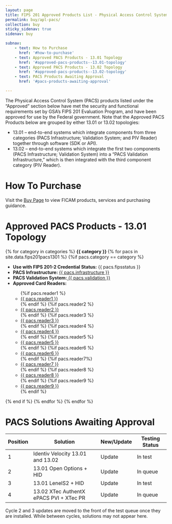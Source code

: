 ```yaml
---
layout: page
title: FIPS 201 Approved Products List - Physical Access Control System Components
permalink: buy/apl-pacs/
collection: buy
sticky_sidenav: true
sidenav: buy

subnav:
    - text: How to Purchase
      href: '#how-to-purchase'
    - text: Approved PACS Products - 13.01 Topology
      href: '#approved-pacs-products--13.01-topology'
    - text: Approved PACS Products - 13.02 Topology
      href: '#approved-pacs-products--13.02-topology'
    - text: PACS Products Awaiting Approval
      href: '#pacs-products-awaiting-approval'

---
```


The Physical Access Control System (PACS) products listed under the “Approved” section below have met the security and functional requirements set by GSA’s FIPS 201 Evaluation Program, and have been approved for use by the Federal government. Note that the Approved PACS Products below are grouped by either 13.01 or 13.02 topologies:

- 13.01 – end-to-end systems which integrate components from three categories (PACS Infrastructure; Validation System; and PIV Reader) together through software (SDK or API).
- 13.02 – end-to-end systems which integrate the first two components (PACS Infrastructure; Validation System) into a “PACS Validation Infrastructure,” which is then integrated with the third component category (PIV Reader).

# How To Purchase

Visit the [Buy Page](../) to view FICAM products, services and purchasing guidance.

# Approved PACS Products - 13.01 Topology

<div class="usa-width-three-fourths">
  {% for category in categories %}
    <tr class="pacs-table-category-heading" data-category="{{ category }}">
      <th colspan="1" class="pacs-table-heading" id="pacs-table-heading-{{ category | slugify }}"><b>{{ category }} </b></th>
    </tr>
    {% for pacs in site.data.fips201pacs1301 %}
      {%if pacs.category == category %}
        <tr class="pacs-table-row" data-branch="{{ pacs.category }}">
          <ul class="usa-unstyled-list">
            <li><strong>Use with FIPS 201-2 Credential Status:</strong> {{ pacs.fipsstatus }} </li>
            <li><strong>PACS Infrastructure: </strong><a href="{{ pacs.infraurl | prepend: site.baseurl }}" target="_blank">{{ pacs.infrastructure }} </a></li>
            <li><strong>PACS Validation System:</strong><a href="{{ pacs.valurl | prepend: site.baseurl }}" target="_blank"> {{ pacs.validation }} </a></li>
            <li><strong>Approved Card Readers:</strong></li>
            <ul class="usa-unstyled-list">
              {%if pacs.reader1 %}
                <li><a href="{{ pacs.reader1url | prepend: site.baseurl }}" target="_blank">{{ pacs.reader1 }}</a></li>
              {% endif %}
              {%if pacs.reader2 %}
                <li><a href="{{ pacs.reader2url | prepend: site.baseurl }}" target="_blank">{{ pacs.reader2 }}</a></li>
              {% endif %}
              {%if pacs.reader3 %}
                <li><a href="{{ pacs.reader3url | prepend: site.baseurl }}" target="_blank">{{ pacs.reader3 }}</a></li>
              {% endif %}
              {%if pacs.reader4 %}
                <li><a href="{{ pacs.reader4url | prepend: site.baseurl }}" target="_blank">{{ pacs.reader4 }}</a></li>
              {% endif %}
              {%if pacs.reader5 %}
                <li><a href="{{ pacs.reader5url | prepend: site.baseurl }}" target="_blank">{{ pacs.reader5 }}</a></li>
              {% endif %}
              {%if pacs.reader6 %}
                <li><a href="{{ pacs.reader6url | prepend: site.baseurl }}" target="_blank">{{ pacs.reader6 }}</a></li>
              {% endif %}
              {%if pacs.reader7%}
                <li><a href="{{ pacs.reader7url | prepend: site.baseurl }}" target="_blank">{{ pacs.reader7 }}</a></li>
              {% endif %}
              {%if pacs.reader8 %}
                <li><a href="{{ pacs.reader8url | prepend: site.baseurl }}" target="_blank">{{ pacs.reader8 }}</a></li>
              {% endif %}
              {%if pacs.reader9 %}
                <li><a href="{{ pacs.reader9url | prepend: site.baseurl }}" target="_blank">{{ pacs.reader9 }}</a></li>
              {% endif %}
            </ul>
          </ul>
        </tr>
      {% end if %} <!-- end category loop -->
    {% endfor %} <!-- end data loop -->
  {% endfor %} <!-- end header loop -->
</div>


# PACS Solutions Awaiting Approval

| Position | Solution | New/Update | Testing Status |
| -------- | -------- | ---------- | -------------- |
| 1 |	Identiv Velocity 13.01 and 13.02	| Update	| In test |
| 2	| 13.01 Open Options + HID	| Update	| In queue |
| 3	| 13.01 LenelS2 + HID	| Update |	In test |
| 4	| 13.02 XTec AuthentX ePACS PVI + XTec PR	| Update	| In queue |

Cycle 2 and 3 updates are moved to the front of the test queue once they are installed. While between cycles, solutions may not appear here.